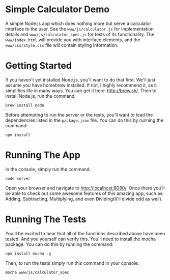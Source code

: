 # Simple Calculator Demo

A simple Node.js app which does nothing more but serve a calculator interface to the user. See the `www/js/calculator.js` for implementation details and `www/js/calculator_spec.js` for tests of its functionality. The `www/index.html` will provide you with interface elements, and the `www/css/style.css` file will contain styling information.

# Getting Started

If you haven't yet installed Node.js, you'll want to do that first. We'll just assume you have homebrew installed. If not, I highly recommend it, as it simplifies life in many ways. You can get it here: <http://brew.sh/>. Then to install Node.js, run the command:

  `brew install node`

Before attempting to run the server or the tests, you'll want to load the dependencies listed in the `package.json` file. You can do this by running the command:

  `npm install`

# Running The App

In the console, simply run the command:

  `node server`

Open your browser and navigate to <http://localhost:8080/>. Once there you'll be able to check out some awesome features of this amazing app, such as: Adding, Subtracting, Multiplying, and even Dividing(it'll divide odd as well).

# Running The Tests

You'll be excited to hear that all of the functions described above have been tested. And you yourself can verify this. You'll need to install the mocha package. You can do this by running the command:

  `npm install mocha -g`

Then, to run the tests simply run this command in your console:

  `mocha www/js/calculator_spec`
